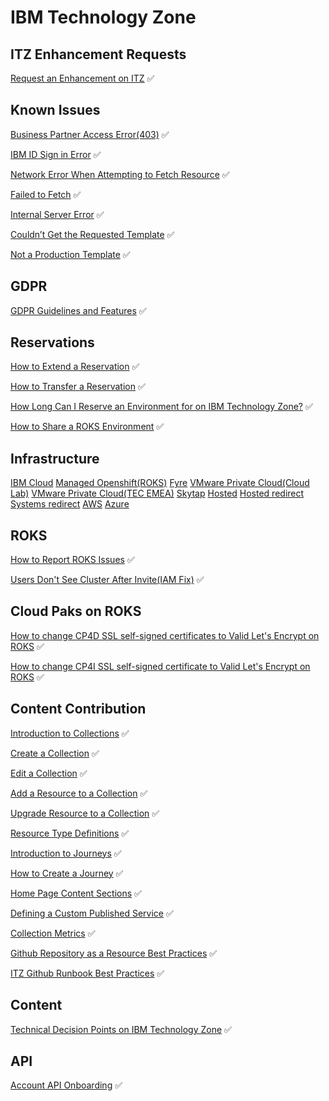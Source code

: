 # IBM Technology Zone

## ITZ Enhancement Requests

[Request an Enhancement on ITZ](https://github.com/IBM/itz-support-public/blob/main/IBM-Technology-Zone/IBM-Technology-Zone-Runbooks/aha-itz-enhancement-request-form-runbook.md)  :white_check_mark:  

## Known Issues

[Business Partner Access Error(403)](https://github.com/IBM/itz-support-public/blob/main/IBM-Technology-Zone/IBM-Technology-Zone-Runbooks/BusinessPartnersAccess.md)  :white_check_mark:  

[IBM ID Sign in Error](https://github.com/IBM/itz-support-public/blob/main/IBM-Technology-Zone/IBM-Technology-Zone-Runbooks/ibmidoutages.md)  :white_check_mark: 

[Network Error When Attempting to Fetch Resource](https://github.com/IBM/itz-support-public/blob/main/IBM-Technology-Zone/IBM-Technology-Zone-Runbooks/NetworkError-when-attempting-to-fetch-resource.md)  :white_check_mark:

[Failed to Fetch](https://github.com/IBM/itz-support-public/blob/main/IBM-Technology-Zone/IBM-Technology-Zone-Runbooks/failed-to-fetch.md)  :white_check_mark:

[Internal Server Error](https://github.com/IBM/itz-support-public/blob/main/IBM-Technology-Zone/IBM-Technology-Zone-Runbooks/Internal-server-error.md)  :white_check_mark:  

[Couldn’t Get the Requested Template](https://github.com/IBM/itz-support-public/blob/main/IBM-Technology-Zone/IBM-Technology-Zone-Runbooks/Couldn%E2%80%99t-get-the-requested-template.md)  :white_check_mark: 

[Not a Production Template](https://github.com/IBM/itz-support-public/blob/main/IBM-Technology-Zone/IBM-Technology-Zone-Runbooks/not-a-production-template.md)  :white_check_mark: 


## GDPR

[GDPR Guidelines and Features](https://github.com/IBM/itz-support-public/blob/main/IBM-Technology-Zone/IBM-Technology-Zone-Runbooks/gdpr-runbook.md)  :white_check_mark: 

## Reservations

[How to Extend a Reservation](https://github.com/IBM/itz-support-public/blob/main/IBM-Technology-Zone/IBM-Technology-Zone-Runbooks/extend-a-reservation.md)  :white_check_mark: 

[How to Transfer a Reservation](https://github.com/IBM/itz-support-public/blob/main/IBM-Technology-Zone/IBM-Technology-Zone-Runbooks/transfer_environment.md)  :white_check_mark: 

[How Long Can I Reserve an Environment for on IBM Technology Zone?](https://github.com/IBM/itz-support-public/blob/main/IBM-Technology-Zone/IBM-Technology-Zone-Runbooks/reservation-duration-policy.md)  :white_check_mark:  

[How to Share a ROKS Environment](https://github.com/IBM/itz-support-public/blob/main/IBM-Technology-Zone/IBM-Technology-Zone-Runbooks/share_environment.md)  :white_check_mark:

## Infrastructure

[IBM Cloud]()
[Managed Openshift(ROKS)]()
[Fyre]()
[VMware Private Cloud(Cloud Lab)]()
[VMware Private Cloud(TEC EMEA)]()
[Skytap]()
[Hosted]()
[Hosted redirect]()
[Systems redirect]()
[AWS]()
[Azure]()

## ROKS

[How to Report ROKS Issues](https://github.com/IBM/itz-support-public/blob/main/IBM-Technology-Zone/IBM-Technology-Zone-Runbooks/roks-must-gather.md)  :white_check_mark:    

[Users Don't See Cluster After Invite(IAM Fix)](https://github.com/IBM/itz-support-public/blob/main/IBM-Technology-Zone/IBM-Technology-Zone-Runbooks/iam-fix.md)  :white_check_mark:


## Cloud Paks on ROKS

[How to change CP4D SSL self-signed certificates to Valid Let's Encrypt on ROKS](https://github.com/IBM/itz-support-public/blob/main/IBM-Technology-Zone/IBM-Technology-Zone-Runbooks/cp4d-certs.md)  :white_check_mark:

[How to change CP4I SSL self-signed certificate to Valid Let's Encrypt on ROKS](https://github.com/IBM/itz-support-public/blob/main/IBM-Technology-Zone/IBM-Technology-Zone-Runbooks/cp4i-certs.md)  :white_check_mark:


## Content Contribution

[Introduction to Collections](https://github.com/IBM/itz-support-public/blob/main/IBM-Technology-Zone/IBM-Technology-Zone-Runbooks/intro-to-collections.md)  :white_check_mark:

[Create a Collection](https://github.com/IBM/itz-support-public/blob/main/IBM-Technology-Zone/IBM-Technology-Zone-Runbooks/create-collection.md)  :white_check_mark:

[Edit a Collection](https://github.com/IBM/itz-support-public/blob/main/IBM-Technology-Zone/IBM-Technology-Zone-Runbooks/edit-a-collection.md)  :white_check_mark:

[Add a Resource to a Collection](https://github.com/IBM/itz-support-public/blob/main/IBM-Technology-Zone/IBM-Technology-Zone-Runbooks/add-a-resource.md)  :white_check_mark:

[Upgrade Resource to a Collection](https://github.com/IBM/itz-support-public/blob/main/IBM-Technology-Zone/IBM-Technology-Zone-Runbooks/upgrade-resource-to-collection.md)  :white_check_mark:  

[Resource Type Definitions](https://github.com/IBM/itz-support-public/blob/main/IBM-Technology-Zone/IBM-Technology-Zone-Runbooks/resource-types.md)  :white_check_mark:

[Introduction to Journeys](https://github.com/IBM/itz-support-public/blob/main/IBM-Technology-Zone/IBM-Technology-Zone-Runbooks/intro-collection-journey.md)  :white_check_mark:

[How to Create a Journey](https://github.com/IBM/itz-support-public/edit/main/IBM-Technology-Zone/IBM-Technology-Zone-Runbooks/journey-creation-process.md)  :white_check_mark:
 

[Home Page Content Sections](https://github.com/IBM/itz-support-public/blob/main/IBM-Technology-Zone/IBM-Technology-Zone-Runbooks/new-home-page.md)  :white_check_mark:  

[Defining a Custom Published Service](https://github.com/IBM/itz-support-public/blob/main/IBM-Technology-Zone/IBM-Technology-Zone-Runbooks/Custom_Published_Service_details.md)  :white_check_mark:  

[Collection Metrics](https://github.com/IBM/itz-support-public/blob/main/IBM-Technology-Zone/IBM-Technology-Zone-Runbooks/collection-metrics.md)  :white_check_mark: 

[Github Repository as a Resource Best Practices](https://github.com/IBM/itz-support-public/blob/main/IBM-Technology-Zone/IBM-Technology-Zone-Runbooks/git-repo-best-practices.md)  :white_check_mark: 

[ITZ Github Runbook Best Practices](https://github.com/IBM/itz-support-public/blob/main/IBM-Technology-Zone/IBM-Technology-Zone-Runbooks/github-runbook-best-practices.md)  :white_check_mark: 

## Content

[Technical Decision Points on IBM Technology Zone](https://github.com/IBM/itz-support-public/blob/main/IBM-Technology-Zone/IBM-Technology-Zone-Runbooks/technical-decision-points.md)  :white_check_mark: 


## API

[Account API Onboarding](https://github.com/IBM/itz-support-public/blob/main/IBM-Technology-Zone/IBM-Technology-Zone-Runbooks/account-api-onboarding.md)  :white_check_mark:
